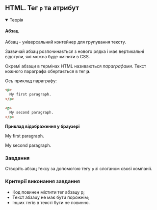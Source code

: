 ## HTML. Тег `p` та атрибут

<details open>
  <summary>Теорія</summary>

#### Абзац

Абзац - універсальний контейнер для групування тексту.

Зазвичай абзац розпочинається з нового рядка 
і має вертикальні відступи, 
які можна буде змінити в CSS.

Окремі абзаци в термінах HTML називаються *параграфами*. 
Текст кожного параграфа обертається в тег **p**.

Ось приклад  параграфу:

```html
<p>
  My first paragraph.
</p>
   
<p>
  My second paragraph.
</p>
```

**Приклад відображення у браузері**

<div class="browser">
  <p>My first paragraph.</p>
  <p>My second paragraph.</p>
</div>

</details>

<h3 class="task">Завдання</h3>

Створіть абзац тексу за допомогою тегу `p` зі слоганом своєї компанії.

<h3 class="test">Критерії виконання завдання</h3>

- Код повинен містити тег абзацу p;
- Текст абзацу не має бути порожнім;
- Інших тегів в тексті бути не повинно.